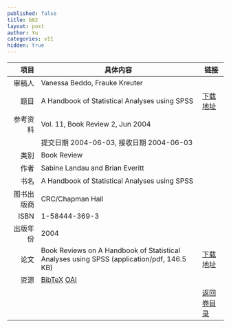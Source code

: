 ```yaml
---
published: false
title: b02
layout: post
author: Yu
categories: v11
hidden: true
---
```


| 项目 | 具体内容 | 链接 |
|---:|---|---|
| 审稿人 | Vanessa Beddo, Frauke Kreuter| |
| 题目 |A Handbook of Statistical Analyses using SPSS | [下载地址](http://www.jstatsoft.org/v11/b02/paper) |
| 参考资料 |Vol. 11, Book Review 2, Jun 2004 | |
| | 提交日期 2004-06-03, 接收日期 2004-06-03| | 
| 类别 | Book Review| |
| 作者 | Sabine Landau and Brian Everitt| |
| 书名| A Handbook of Statistical Analyses using SPSS| |
| 图书出版商 | CRC/Chapman Hall| |
| ISBN | 1-58444-369-3| |
| 出版年份 | 2004| |
| 论文 | Book Reviews on A Handbook of Statistical Analyses using SPSS  (application/pdf, 146.5 KB)| [下载地址](http://www.jstatsoft.org/v11/b02/paper) |
| 资源 | [BibTeX](http://www.jstatsoft.org/v11/b02/bibtex) [OAI](http://www.jstatsoft.org/oai?verb=GetRecord&identifier=oai.jstatsoft/v11/b02&prefix=oai_dc)| |
| |  | [返回卷目录]({{site.baseurl}}/volume/v11.html) |
